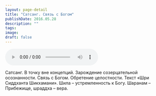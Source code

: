 ```yaml
---
layout: page-detail
title: "Сатсанг. Связь с Богом"
publishDate: 2016.05.28
description: ""
tags:
image:
draft: false
---
```


<audio title="2016.05.28 - Сатсанг. Связь с Богом.mp3" src="https://filer-api.advayta.org/v1.0/public/files/75744" controls=""></audio>

 Сатсанг. В точку вне концепций. Зарождение созерцательной осознанности. Связь с Богом. Обретение целостности. Текст «Шри Сиддханта Шикхамани». Шила – устремленность к Богу. Шаранам – Прибежище, шраддха – вера. 

  
